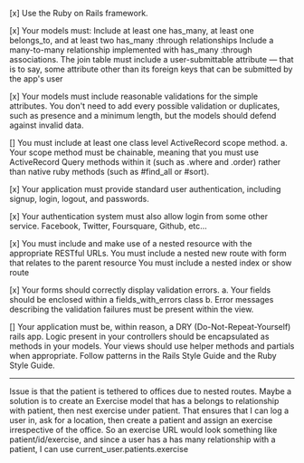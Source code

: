 [x] Use the Ruby on Rails framework.

[x] Your models must: Include at least one has_many, at least one belongs_to, and at least two has_many :through relationships Include a many-to-many relationship implemented with has_many :through associations. The join table must include a user-submittable attribute — that is to say, some attribute other than its foreign keys that can be submitted by the app's user

[x] Your models must include reasonable validations for the simple attributes. You don't need to add every possible validation or duplicates, such as presence and a minimum length, but the models should defend against invalid data.

[] You must include at least one class level ActiveRecord scope method. a. Your scope method must be chainable, meaning that you must use ActiveRecord Query methods within it (such as .where and .order) rather than native ruby methods (such as #find_all or #sort).

[x] Your application must provide standard user authentication, including signup, login, logout, and passwords.

[x] Your authentication system must also allow login from some other service. Facebook, Twitter, Foursquare, Github, etc...

[x] You must include and make use of a nested resource with the appropriate RESTful URLs. You must include a nested new route with form that relates to the parent resource You must include a nested index or show route

[x] Your forms should correctly display validation errors. a. Your fields should be enclosed within a fields_with_errors class b. Error messages describing the validation failures must be present within the view.

[] Your application must be, within reason, a DRY (Do-Not-Repeat-Yourself) rails app. Logic present in your controllers should be encapsulated as methods in your models. Your views should use helper methods and partials when appropriate. Follow patterns in the Rails Style Guide and the Ruby Style Guide.


-------------------------------------
Issue is that the patient is tethered to offices due to nested routes. Maybe a solution is to create an Exercise model that has a belongs to relationship with patient, then nest exercise under patient. That ensures that I can log a user in, ask for a location, then create a patient and assign an exercise irrespective of the office. So an exercise URL would look something like patient/id/exercise, and since a user has a has many relationship with a patient, I can use current_user.patients.exercise